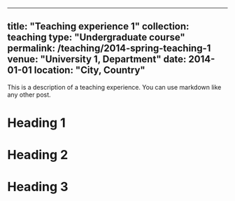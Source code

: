 ---
 title: "Teaching experience 1"
 collection: teaching
 type: "Undergraduate course"
 permalink: /teaching/2014-spring-teaching-1
 venue: "University 1, Department"
 date: 2014-01-01
 location: "City, Country"
 ---
 
 This is a description of a teaching experience. You can use markdown like any other post.
 
 Heading 1
 ======
 
 Heading 2
 ======
 
 Heading 3
 ======
